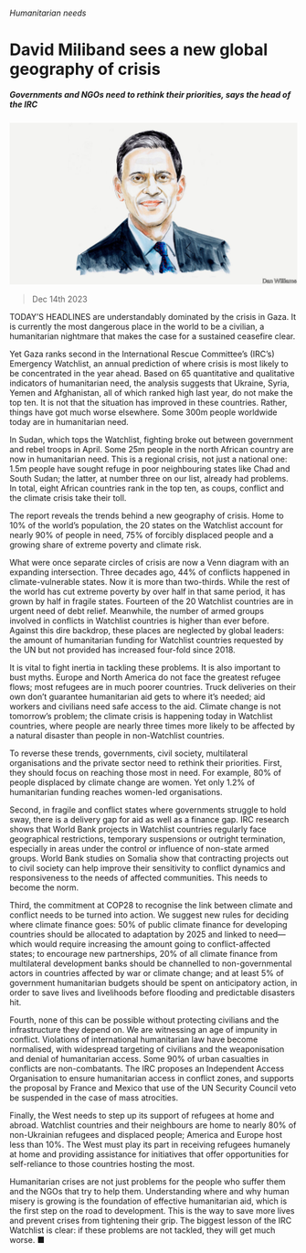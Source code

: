 ###### Humanitarian needs

# David Miliband sees a new global geography of crisis 

##### Governments and NGOs need to rethink their priorities, says the head of the IRC 

![image](images/20211215_BID001.jpg) 

> Dec 14th 2023 

TODAY’S HEADLINES are understandably dominated by the crisis in Gaza. It is currently the most dangerous place in the world to be a civilian, a humanitarian nightmare that makes the case for a sustained ceasefire clear. 

Yet Gaza ranks second in the International Rescue Committee’s (IRC’s) Emergency Watchlist, an annual prediction of where crisis is most likely to be concentrated in the year ahead. Based on 65 quantitative and qualitative indicators of humanitarian need, the analysis suggests that Ukraine, Syria, Yemen and Afghanistan, all of which ranked high last year, do not make the top ten. It is not that the situation has improved in these countries. Rather, things have got much worse elsewhere. Some 300m people worldwide today are in humanitarian need.

In Sudan, which tops the Watchlist, fighting broke out between government and rebel troops in April. Some 25m people in the north African country are now in humanitarian need. This is a regional crisis, not just a national one: 1.5m people have sought refuge in poor neighbouring states like Chad and South Sudan; the latter, at number three on our list, already had problems. In total, eight African countries rank in the top ten, as coups, conflict and the climate crisis take their toll.

The report reveals the trends behind a new geography of crisis. Home to 10% of the world’s population, the 20 states on the Watchlist account for nearly 90% of people in need, 75% of forcibly displaced people and a growing share of extreme poverty and climate risk.

What were once separate circles of crisis are now a Venn diagram with an expanding intersection. Three decades ago, 44% of conflicts happened in climate-vulnerable states. Now it is more than two-thirds. While the rest of the world has cut extreme poverty by over half in that same period, it has grown by half in fragile states. Fourteen of the 20 Watchlist countries are in urgent need of debt relief. Meanwhile, the number of armed groups involved in conflicts in Watchlist countries is higher than ever before. Against this dire backdrop, these places are neglected by global leaders: the amount of humanitarian funding for Watchlist countries requested by the UN but not provided has increased four-fold since 2018.

It is vital to fight inertia in tackling these problems. It is also important to bust myths. Europe and North America do not face the greatest refugee flows; most refugees are in much poorer countries. Truck deliveries on their own don’t guarantee humanitarian aid gets to where it’s needed; aid workers and civilians need safe access to the aid. Climate change is not tomorrow’s problem; the climate crisis is happening today in Watchlist countries, where people are nearly three times more likely to be affected by a natural disaster than people in non-Watchlist countries.

To reverse these trends, governments, civil society, multilateral organisations and the private sector need to rethink their priorities. First, they should focus on reaching those most in need. For example, 80% of people displaced by climate change are women. Yet only 1.2% of humanitarian funding reaches women-led organisations.

Second, in fragile and conflict states where governments struggle to hold sway, there is a delivery gap for aid as well as a finance gap. IRC research shows that World Bank projects in Watchlist countries regularly face geographical restrictions, temporary suspensions or outright termination, especially in areas under the control or influence of non-state armed groups. World Bank studies on Somalia show that contracting projects out to civil society can help improve their sensitivity to conflict dynamics and responsiveness to the needs of affected communities. This needs to become the norm.

Third, the commitment at COP28 to recognise the link between climate and conflict needs to be turned into action. We suggest new rules for deciding where climate finance goes: 50% of public climate finance for developing countries should be allocated to adaptation by 2025 and linked to need—which would require increasing the amount going to conflict-affected states; to encourage new partnerships, 20% of all climate finance from multilateral development banks should be channelled to non-governmental actors in countries affected by war or climate change; and at least 5% of government humanitarian budgets should be spent on anticipatory action, in order to save lives and livelihoods before flooding and predictable disasters hit.

Fourth, none of this can be possible without protecting civilians and the infrastructure they depend on. We are witnessing an age of impunity in conflict. Violations of international humanitarian law have become normalised, with widespread targeting of civilians and the weaponisation and denial of humanitarian access. Some 90% of urban casualties in conflicts are non-combatants. The IRC proposes an Independent Access Organisation to ensure humanitarian access in conflict zones, and supports the proposal by France and Mexico that use of the UN Security Council veto be suspended in the case of mass atrocities. 

Finally, the West needs to step up its support of refugees at home and abroad. Watchlist countries and their neighbours are home to nearly 80% of non-Ukrainian refugees and displaced people; America and Europe host less than 10%. The West must play its part in receiving refugees humanely at home and providing assistance for initiatives that offer opportunities for self-reliance to those countries hosting the most.

Humanitarian crises are not just problems for the people who suffer them and the NGOs that try to help them. Understanding where and why human misery is growing is the foundation of effective humanitarian aid, which is the first step on the road to development. This is the way to save more lives and prevent crises from tightening their grip. The biggest lesson of the IRC Watchlist is clear: if these problems are not tackled, they will get much worse. ■


